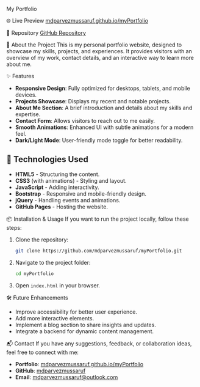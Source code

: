 My Portfolio

🌐 Live Preview
[mdparvezmussaruf.github.io/myPortfolio](https://mdparvezmussaruf.github.io/myPortfolio/)

📂 Repository
[GitHub Repository](https://github.com/mdparvezmussaruf/myPortfolio)

📖 About the Project
This is my personal portfolio website, designed to showcase my skills, projects, and experiences. It provides visitors with an overview of my work, contact details, and an interactive way to learn more about me.

✨ Features
- **Responsive Design**: Fully optimized for desktops, tablets, and mobile devices.
- **Projects Showcase**: Displays my recent and notable projects.
- **About Me Section**: A brief introduction and details about my skills and expertise.
- **Contact Form**: Allows visitors to reach out to me easily.
- **Smooth Animations**: Enhanced UI with subtle animations for a modern feel.
- **Dark/Light Mode**: User-friendly mode toggle for better readability.

## 🚀 Technologies Used
- **HTML5** - Structuring the content.
- **CSS3** (with animations) - Styling and layout.
- **JavaScript** - Adding interactivity.
- **Bootstrap**  - Responsive and mobile-friendly design.
- **jQuery**  - Handling events and animations.
- **GitHub Pages** - Hosting the website.

📦 Installation & Usage
If you want to run the project locally, follow these steps:

1. Clone the repository:
   ```bash
   git clone https://github.com/mdparvezmussaruf/myPortfolio.git
   ```
2. Navigate to the project folder:
   ```bash
   cd myPortfolio
   ```
3. Open `index.html` in your browser.

🛠️ Future Enhancements
- Improve accessibility for better user experience.
- Add more interactive elements.
- Implement a blog section to share insights and updates.
- Integrate a backend for dynamic content management.

📬 Contact
If you have any suggestions, feedback, or collaboration ideas, feel free to connect with me:

- **Portfolio**: [mdparvezmussaruf.github.io/myPortfolio](https://mdparvezmussaruf.github.io/myPortfolio/)
- **GitHub**: [mdparvezmussaruf](https://github.com/mdparvezmussaruf)
- **Email**: mdparvezmussaruf@outlook.com
